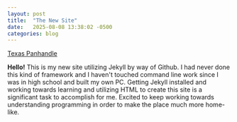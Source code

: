 ```yaml
---
layout: post
title:  "The New Site"
date:   2025-08-08 13:38:02 -0500
categories: blog
---
```

<a href="./Pictures/dither_it_7185505001_5b6a3f7293_b-1500325948.png">Texas Panhandle</a>

__Hello!__ This is my new site utilizing Jekyll by way of Github. I had never done this kind of framework and I haven't touched command line work since I was in high school and built my own PC. Getting Jekyll installed and working towards learning and utilizing HTML to create this site is a significant task to accomplish for me. Excited to keep working towards understanding programming in order to make the place much more home-like.
